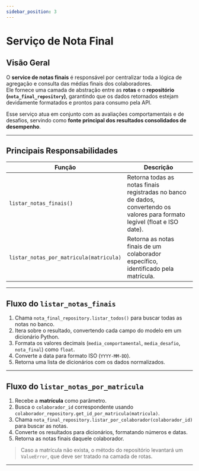```yaml
---
sidebar_position: 3
---
```


# Serviço de Nota Final

## Visão Geral

O **service de notas finais** é responsável por centralizar toda a lógica de agregação e consulta das médias finais dos colaboradores.  
Ele fornece uma camada de abstração entre as **rotas** e o **repositório (`nota_final_repository`)**, garantindo que os dados retornados estejam devidamente formatados e prontos para consumo pela API.

Esse serviço atua em conjunto com as avaliações comportamentais e de desafios, servindo como **fonte principal dos resultados consolidados de desempenho**.

---

## Principais Responsabilidades

| Função | Descrição |
|--------|------------|
| `listar_notas_finais()` | Retorna todas as notas finais registradas no banco de dados, convertendo os valores para formato legível (float e ISO date). |
| `listar_notas_por_matricula(matricula)` | Retorna as notas finais de um colaborador específico, identificado pela matrícula. |

---

## Fluxo do `listar_notas_finais`

1. Chama `nota_final_repository.listar_todos()` para buscar todas as notas no banco.
2. Itera sobre o resultado, convertendo cada campo do modelo em um dicionário Python.
3. Formata os valores decimais (`media_comportamental`, `media_desafio`, `nota_final`) como `float`.
4. Converte a data para formato ISO (`YYYY-MM-DD`).
5. Retorna uma lista de dicionários com os dados normalizados.

---

## Fluxo do `listar_notas_por_matricula`

1. Recebe a **matrícula** como parâmetro.
2. Busca o `colaborador_id` correspondente usando `colaborador_repository.get_id_por_matricula(matricula)`.
3. Chama `nota_final_repository.listar_por_colaborador(colaborador_id)` para buscar as notas.
4. Converte os resultados para dicionários, formatando números e datas.
5. Retorna as notas finais daquele colaborador.

> Caso a matrícula não exista, o método do repositório levantará um `ValueError`, que deve ser tratado na camada de rotas.

---

